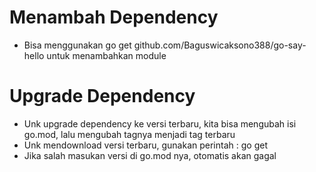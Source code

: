 # Menambah Dependency
- Bisa menggunakan go get github.com/Baguswicaksono388/go-say-hello untuk menambahkan module

# Upgrade Dependency
- Unk upgrade dependency ke versi terbaru, kita bisa mengubah isi go.mod, lalu mengubah tagnya menjadi tag terbaru
- Unk mendownload versi terbaru, gunakan perintah : go get
- Jika salah masukan versi di go.mod nya, otomatis akan gagal

